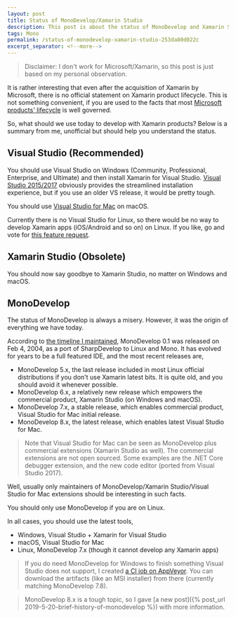 ```yaml
---
layout: post
title: Status of MonoDevelop/Xamarin Studio
description: This post is about the status of MonoDevelop and Xamarin Studio.
tags: Mono
permalink: /status-of-monodevelop-xamarin-studio-253da80d022c
excerpt_separator: <!--more-->
---
```


> Disclaimer: I don't work for Microsoft/Xamarin, so this post is just based on my personal observation.

It is rather interesting that even after the acquisition of Xamarin by Microsoft, there is no official statement on Xamarin product lifecycle. This is not something convenient, if you are used to the facts that most [Microsoft products' lifecycle](https://support.microsoft.com/en-ca/lifecycle/search) is well governed.

So, what should we use today to develop with Xamarin products? Below is a summary from me, unofficial but should help you understand the status.
<!--more-->

## Visual Studio (Recommended)

You should use Visual Studio on Windows (Community, Professional, Enterprise, and Ultimate) and then install Xamarin for Visual Studio. [Visual Studio 2015/2017](https://www.visualstudio.com/vs/whatsnew/) obviously provides the streamlined installation experience, but if you use an older VS release, it would be pretty tough.

You should use [Visual Studio for Mac](https://www.visualstudio.com/vs/visual-studio-mac/) on macOS.

Currently there is no Visual Studio for Linux, so there would be no way to develop Xamarin apps (iOS/Android and so on) on Linux. If you like, go and vote for [this feature request](https://visualstudio.uservoice.com/forums/121579-visual-studio-ide/suggestions/18433768-visual-studio-for-linux-os).

## Xamarin Studio (Obsolete)

You should now say goodbye to Xamarin Studio, no matter on Windows and macOS.

## MonoDevelop

The status of MonoDevelop is always a misery. However, it was the origin of everything we have today.

According to [the timeline I maintained](http://corefx.strikingly.com/), MonoDevelop 0.1 was released on Feb 4, 2004, as a port of SharpDevelop to Linux and Mono. It has evolved for years to be a full featured IDE, and the most recent releases are,

* MonoDevelop 5.x, the last release included in most Linux official distributions if you don't use Xamarin latest bits. It is quite old, and you should avoid it whenever possible.
* MonoDevelop 6.x, a relatively new release which empowers the commercial product, Xamarin Studio (on Windows and macOS).
* MonoDevelop 7.x, a stable release, which enables commercial product, Visual Studio for Mac initial release.
* MonoDevelop 8.x, the latest release, which enables latest Visual Studio for Mac.

> Note that Visual Studio for Mac can be seen as MonoDevelop plus commercial extensions (Xamarin Studio as well). The commercial extensions are not open sourced. Some examples are the .NET Core debugger extension, and the new code editor (ported from Visual Studio 2017).

Well, usually only maintainers of MonoDevelop/Xamarin Studio/Visual Studio for Mac extensions should be interesting in such facts.

You should only use MonoDevelop if you are on Linux.

In all cases, you should use the latest tools,

* Windows, Visual Studio + Xamarin for Visual Studio
* macOS, Visual Studio for Mac
* Linux, MonoDevelop 7.x (though it cannot develop any Xamarin apps)

> If you do need MonoDevelop for Windows to finish something Visual Studio does not support, I created [a CI job on AppVeyor](https://github.com/lextm/monodevelop-windows). You can download the artifacts (like an MSI installer) from there (currently matching MonoDevelop 7.8).

> MonoDevelop 8.x is a tough topic, so I gave [a new post]({% post_url 2019-5-20-brief-history-of-monodevelop %}) with more information.
